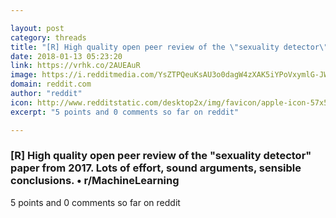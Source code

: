 ```yaml
---

layout: post
category: threads
title: "[R] High quality open peer review of the \"sexuality detector\" paper from 2017. Lots of effort, sound arguments, sensible conclusions."
date: 2018-01-13 05:23:20
link: https://vrhk.co/2AUEAuR
image: https://i.redditmedia.com/YsZTPQeuKsAU3o0dagW4zXAK5iYPoVxymlG-JW5tvfo.jpg?w=320&s=c74ae95b1a8b882263ebdf166b7f81b8
domain: reddit.com
author: "reddit"
icon: http://www.redditstatic.com/desktop2x/img/favicon/apple-icon-57x57.png
excerpt: "5 points and 0 comments so far on reddit"

---
```


### [R] High quality open peer review of the "sexuality detector" paper from 2017. Lots of effort, sound arguments, sensible conclusions. • r/MachineLearning

5 points and 0 comments so far on reddit